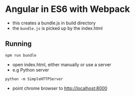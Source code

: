 # Angular in ES6 with Webpack #

- this creates a bundle.js in build directory
- the `bundle.js` is picked up by the index.html

## Running ##
```
npm run bundle
```
- open index.html, either manually or use a server
- e.g Python server

```
python -m SimpleHTTPServer
```
- point chrome browser to [http://localhost:8000](http://localhost:8000)

